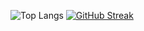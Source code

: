 ![Top Langs](https://github-readme-stats.vercel.app/api/top-langs/?username=OriLahav03&layout=compact)
[![GitHub Streak](https://github-readme-streak-stats.herokuapp.com/?user=DenverCoder1)](https://git.io/streak-stats)
